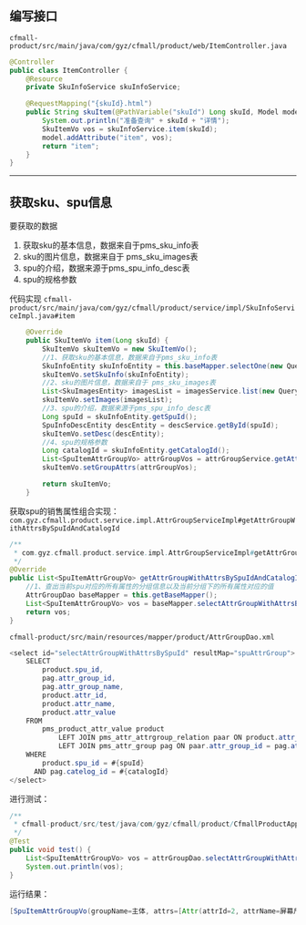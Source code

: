 ## 编写接口

`cfmall-product/src/main/java/com/gyz/cfmall/product/web/ItemController.java`

```java
@Controller
public class ItemController {
    @Resource
    private SkuInfoService skuInfoService;

    @RequestMapping("{skuId}.html")
    public String skuItem(@PathVariable("skuId") Long skuId, Model model) {
        System.out.println("准备查询" + skuId + "详情");
        SkuItemVo vos = skuInfoService.item(skuId);
        model.addAttribute("item", vos);
        return "item";
    }
}
```

---

## 获取sku、spu信息

要获取的数据

1. 获取sku的基本信息，数据来自于pms_sku_info表
2. sku的图片信息，数据来自于 pms_sku_images表
3. spu的介绍，数据来源于pms_spu_info_desc表
4. spu的规格参数

代码实现
`cfmall-product/src/main/java/com/gyz/cfmall/product/service/impl/SkuInfoServiceImpl.java#item`
```java
	@Override
    public SkuItemVo item(Long skuId) {
        SkuItemVo skuItemVo = new SkuItemVo();
        //1、获取sku的基本信息，数据来自于pms_sku_info表
        SkuInfoEntity skuInfoEntity = this.baseMapper.selectOne(new QueryWrapper<SkuInfoEntity>().eq("sku_id", skuId));
        skuItemVo.setSkuInfo(skuInfoEntity);
        //2、sku的图片信息，数据来自于 pms_sku_images表
        List<SkuImagesEntity> imagesList = imagesService.list(new QueryWrapper<SkuImagesEntity>().eq("sku_id", skuId));
        skuItemVo.setImages(imagesList);
        //3、spu的介绍，数据来源于pms_spu_info_desc表
        Long spuId = skuInfoEntity.getSpuId();
        SpuInfoDescEntity descEntity = descService.getById(spuId);
        skuItemVo.setDesc(descEntity);
        //4、spu的规格参数
        Long catalogId = skuInfoEntity.getCatalogId();
        List<SpuItemAttrGroupVo> attrGroupVos = attrGroupService.getAttrGroupWithAttrsBySpuIdAndCatalogId(spuId, catalogId);
        skuItemVo.setGroupAttrs(attrGroupVos);

        return skuItemVo;
    }
```

获取spu的销售属性组合实现：
`com.gyz.cfmall.product.service.impl.AttrGroupServiceImpl#getAttrGroupWithAttrsBySpuIdAndCatalogId`
```java
/**
 * com.gyz.cfmall.product.service.impl.AttrGroupServiceImpl#getAttrGroupWithAttrsBySpuIdAndCatalogId
 */
@Override
public List<SpuItemAttrGroupVo> getAttrGroupWithAttrsBySpuIdAndCatalogId(Long spuId, Long catalogId) {
    //1、查出当前spu对应的所有属性的分组信息以及当前分组下的所有属性对应的值
    AttrGroupDao baseMapper = this.getBaseMapper();
    List<SpuItemAttrGroupVo> vos = baseMapper.selectAttrGroupWithAttrsBySpuId(spuId,catalogId);
    return vos;
}

```

`cfmall-product/src/main/resources/mapper/product/AttrGroupDao.xml`
```java
<select id="selectAttrGroupWithAttrsBySpuId" resultMap="spuAttrGroup">
    SELECT
        product.spu_id,
        pag.attr_group_id,
        pag.attr_group_name,
        product.attr_id,
        product.attr_name,
        product.attr_value
    FROM
        pms_product_attr_value product
            LEFT JOIN pms_attr_attrgroup_relation paar ON product.attr_id = paar.attr_id
            LEFT JOIN pms_attr_group pag ON paar.attr_group_id = pag.attr_group_id
    WHERE
        product.spu_id = #{spuId}
      AND pag.catelog_id = #{catalogId}
</select>
```

进行测试：

```java
/**
 * cfmall-product/src/test/java/com/gyz/cfmall/product/CfmallProductApplicationTests.java
 */
@Test
public void test() {
    List<SpuItemAttrGroupVo> vos = attrGroupDao.selectAttrGroupWithAttrsBySpuId(79L, 225L);
    System.out.println(vos);
}
```

运行结果：
```java
[SpuItemAttrGroupVo(groupName=主体, attrs=[Attr(attrId=2, attrName=屏幕尺寸, attrValue=6.0), Attr(attrId=6, attrName=颜色, attrValue=白)])]
```
